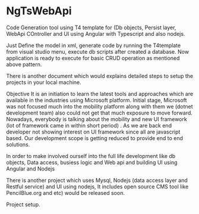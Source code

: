 NgTsWebApi
==========
Code Generation tool using T4 template for (Db objects, Persist layer, WebApi COntroller and  UI using  Angular with Typescript and also nodejs.

Just Define the model in xml, generate code by running the T4template from visual studio menu, execute db scripts after created a database. Now application is ready to execute for basic CRUD operation as mentioned above pattern.

There is another document which would explains detailed steps to setup the projects in your local machine.

Objective 
It is an initiation to learn the latest tools and approaches which are available in the industries using Microsoft platform.
Initial stage, Microsoft was not focused much into the mobility platform along with them we (dotnet development team) also could not get that much exposure to move forward. 
Nowadays, everybody is talking about the mobility and new UI framework (lot of framework came in within short period) . As we are back end developer not showing interest on UI framework since all are javascript based. Our development scope is getting reduced to provide end to end solutions.

In order to make involved ourself into the full life development like db objects, Data access, busiess logic and Web api and building UI using Angular and Nodejs

There is another project which uses Mysql, Nodejs (data access layer and Restful service) and UI using nodejs, It includes open source CMS tool like PencilBlue.org and etc) would be released soon.

Project setup.
